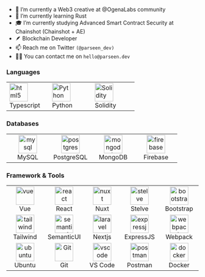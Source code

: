 
- 🔭 I’m currently a Web3 creative at @OgenaLabs community
- 🌱 I’m currently learning Rust
- 🎓 I’m currently studying Advanced Smart Contract Security at Chainshot (Chainshot + AE)
- 🪶 Blockchain Developer
- 📫 Reach me on Twitter `(@parseen_dev)`
- 👨‍💻 You can contact me on `hello@parseen.dev`


<h3 align="justify">Languages</h3>
<table align="justify">
  <tr>
    <td align="left" width="96">
      <img src="https://upload.wikimedia.org/wikipedia/commons/thumb/4/4c/Typescript_logo_2020.svg/128px-Typescript_logo_2020.svg.png" width="48" height="48" alt="html5" />
      <br>Typescript
    </td>
    <td align="left" width="96">
      <img src="https://upload.wikimedia.org/wikipedia/commons/thumb/c/c3/Python-logo-notext.svg/242px-Python-logo-notext.svg.png" width="48" height="48" alt="Python" />
      <br>Python
    </td>
    <td align="left" width="96">
      <img src="https://upload.wikimedia.org/wikipedia/commons/thumb/9/98/Solidity_logo.svg/160px-Solidity_logo.svg.png" width="48" height="48" alt="Solidity" />
      <br>Solidity
    </td>
  </tr>
</table>


<h3 align="justify">Databases</h3>
<table align="justify">
  <tr>
    <td align="center" width="96">
      <img src="https://www.vectorlogo.zone/logos/mysql/mysql-icon.svg" width="48" height="48" alt="mysql" />
      <br>MySQL
    </td>
    <td align="center" width="96">
      <img src="https://www.vectorlogo.zone/logos/postgresql/postgresql-icon.svg" width="48" height="48" alt="postgres" />
      <br>PostgreSQL
    </td>
    <td align="center" width="96">
      <img src="https://www.vectorlogo.zone/logos/mongodb/mongodb-icon.svg" width="48" height="48" alt="mongodb" />
      <br>MongoDB
    </td>
    <td align="center" width="96">
      <img src="https://www.vectorlogo.zone/logos/firebase/firebase-icon.svg" width="48" height="48" alt="firebase" />
      <br>Firebase
    </td>
  </tr>
</table>

<h3 align="justify">Framework & Tools</h3>
<table align="justify">
  <tr>
    <td align="center" width="96">
      <img src="https://www.vectorlogo.zone/logos/vuejs/vuejs-icon.svg" height="48" alt="vue" />
      <br>Vue
    </td>
    <td align="center" width="96">
      <img src="https://www.vectorlogo.zone/logos/reactjs/reactjs-icon.svg" height="48" alt="react" />
      <br>React
    </td>
    <td align="center" width="96">
      <img src="https://www.vectorlogo.zone/logos/nuxtjs/nuxtjs-icon.svg" height="48" alt="nuxt" />
      <br>Nuxt
    </td>
    <td align="center" width="96">
      <img src="https://upload.wikimedia.org/wikipedia/commons/1/1b/Svelte_Logo.svg" height="48" alt="stelve" />
      <br>Stelve
    </td>
    <td align="center" width="96">
      <img src="https://cdn.worldvectorlogo.com/logos/bootstrap-4.svg" height="48" alt="bootstrap" />
      <br>Bootstrap
    </td>
  </tr>
  <tr>
    <td align="center" width="96">
      <img src="https://www.vectorlogo.zone/logos/tailwindcss/tailwindcss-icon.svg" height="48" alt="tailwind" />
      <br>Tailwind
    </td>
    <td align="center" width="96">
      <img src="https://seeklogo.com/images/S/semantic-ui-logo-AFDC4C7E31-seeklogo.com.png" height="48" alt="semanticui" />
      <br>SemanticUI
    </td>
    <td align="center" width="96">
      <img src="https://upload.wikimedia.org/wikipedia/commons/thumb/8/8e/Nextjs-logo.svg/440px-Nextjs-logo.svg.png" height="48" alt="laravel" />
      <br>Nextjs
    </td>
    <td align="center" width="96">
      <img src="https://www.vectorlogo.zone/logos/expressjs/expressjs-icon.svg" width="48" height="48" alt="expressjs" />
      <br>ExpressJS
    </td>
    <td align="center" width="96">
      <img src="https://www.vectorlogo.zone/logos/js_webpack/js_webpack-icon.svg" width="48" height="48" alt="webpack" />
      <br>Webpack
    </td>
  </tr>
  <tr>
    <td align="center" width="96">
      <img src="https://seeklogo.com/images/U/ubuntu-logo-8FDEC6A07B-seeklogo.com.png" width="48" height="48" alt="ubuntu" />
      <br>Ubuntu
    </td>
    <td align="center" width="96">
      <img src="https://upload.wikimedia.org/wikipedia/commons/thumb/3/3f/Git_icon.svg/1200px-Git_icon.svg.png" width="48" height="48" alt="Git" />
      <br>Git
    </td>
    <td align="center" width="96">
      <img src="https://upload.wikimedia.org/wikipedia/commons/9/9a/Visual_Studio_Code_1.35_icon.svg" width="48" height="48" alt="vscode" />
      <br>VS Code
    </td>
    <td align="center" width="96">
      <img src="https://www.vectorlogo.zone/logos/getpostman/getpostman-icon.svg" width="48" height="48" alt="postman" />
      <br>Postman
    </td>
    <td align="center" width="96">
      <img src="https://www.vectorlogo.zone/logos/docker/docker-icon.svg" width="48" height="48" alt="docker" />
      <br>Docker
    </td>
  </tr>
</table>


